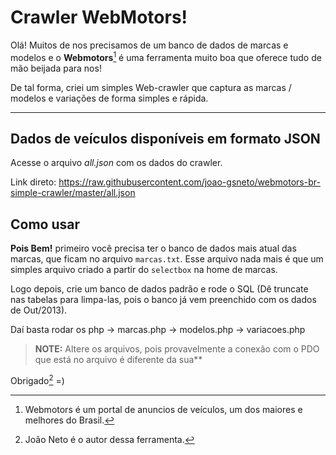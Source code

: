 Crawler WebMotors!
=====================


Olá! Muitos de nos precisamos de um banco de dados de marcas e modelos e o **Webmotors**[^webmotors] é uma ferramenta muito boa que oferece tudo de mão beijada para nos!

De tal forma, criei um simples Web-crawler que captura as marcas / modelos e variações de forma simples e rápida.

----------


Dados de veículos disponíveis em formato JSON
---------

Acesse o arquivo *all.json* com os dados do crawler.

Link direto: https://raw.githubusercontent.com/joao-gsneto/webmotors-br-simple-crawler/master/all.json



Como usar
---------

**Pois Bem!** primeiro você precisa ter o banco de dados mais atual das marcas, que ficam no arquivo `marcas.txt`. Esse arquivo nada mais é que um simples arquivo criado a partir do `selectbox` na home de marcas.

Logo depois, crie um banco de dados padrão e rode o SQL (Dê truncate nas tabelas para limpa-las, pois o banco já vem preenchido com os dados de Out/2013).

Daí basta rodar os php -> marcas.php -> modelos.php -> variacoes.php

> **NOTE:** Altere os arquivos, pois provavelmente a conexão com o PDO que está no arquivo é diferente da sua**

Obrigado[^joaoneto] =)

  [^webmotors]: Webmotors é um portal de anuncios de veículos, um dos maiores e melhores do Brasil.

  [^joaoneto]: João Neto é o autor dessa ferramenta.

  [1]: http://www.webmotors.com.br/
  [2]: http://www.joaoneto.blog.br "João Neto"
